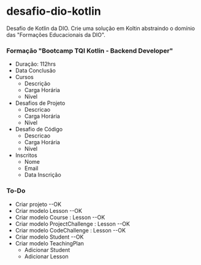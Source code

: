 # desafio-dio-kotlin
 Desafio de Kotlin da DIO. Crie uma solução em Koltin abstraindo o domínio das "Formações Educacionais da DIO".

### Formação "Bootcamp TQI Kotlin - Backend Developer"
- Duração: 112hrs
- Data Conclusão
- Cursos
  - Descrição
  - Carga Horária
  - Nível
- Desafios de Projeto
  - Descricao
  - Carga Horária
  - Nível
- Desafio de Código
  - Descricao
  - Carga Horária
  - Nível
- Inscritos
  - Nome
  - Email
  - Data Inscrição

### To-Do
- Criar projeto --OK
- Criar modelo Lesson --OK
- Criar modelo Course : Lesson --OK
- Criar modelo ProjectChallenge : Lesson --OK
- Criar modelo CodeChallenge : Lesson --OK
- Criar modelo Student --OK
- Criar modelo TeachingPlan
  - Adicionar Student
  - Adicionar Lesson